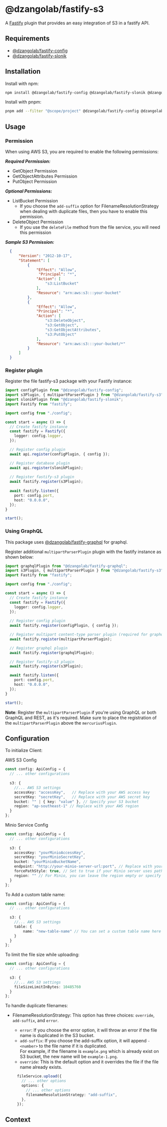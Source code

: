 # @dzangolab/fastify-s3

A [Fastify](https://github.com/fastify/fastify) plugin that provides an easy integration of S3 in a fastify API.

## Requirements

* [@dzangolab/fastify-config](../config/)
* [@dzangolab/fastify-slonik](../slonik/)

## Installation

Install with npm:

```bash
npm install @dzangolab/fastify-config @dzangolab/fastify-slonik @dzangolab/fastify-s3
```

Install with pnpm:

```bash
pnpm add --filter "@scope/project" @dzangolab/fastify-config @dzangolab/fastify-slonik @dzangolab/fastify-s3
```

## Usage

### Permission

When using AWS S3, you are required to enable the following permissions:

***Required Permission:***

- GetObject Permission
- GetObjectAttributes Permission
- PutObject Permission

***Optional Permissions:***

- ListBucket Permission
  - If you choose the `add-suffix` option for FilenameResolutionStrategy when dealing with duplicate files, then you have to enable this permission.
- DeleteObject Permission
  - If you use the `deleteFile` method from the file service, you will need this permission


***Sample S3 Permission:***

```json
  {
      "Version": "2012-10-17",
      "Statement": [
          {
              "Effect": "Allow",
               "Principal": "*",
              "Action": [
                  "s3:ListBucket"
              ],
              "Resource": "arn:aws:s3:::your-bucket"
          },
          {
              "Effect": "Allow",
              "Principal": "*",
              "Action": [
                  "s3:DeleteObject",
                  "s3:GetObject",
                  "s3:GetObjectAttributes",
                  "s3:PutObject"
              ],
              "Resource": "arn:aws:s3:::your-bucket/*"
          }
      ]
  }
```

### Register plugin

Register the file fastify-s3 package with your Fastify instance:

```typescript
import configPlugin from "@dzangolab/fastify-config";
import s3Plugin, { multipartParserPlugin } from "@dzangolab/fastify-s3";
import slonikPlugin from "@dzangolab/fastify-slonik";
import Fastify from "fastify";

import config from "./config";

const start = async () => {
  // Create fastify instance
  const fastify = Fastify({
    logger: config.logger,
  });

  // Register config plugin
  await api.register(configPlugin, { config });

  // Register database plugin
  await api.register(slonikPlugin);
  
  // Register fastify-s3 plugin
  await fastify.register(s3Plugin);
  
  await fastify.listen({
    port: config.port,
    host: "0.0.0.0",
  });
}

start();
```

### Using GraphQL

This package uses [@dzangolab/fastify-graphql](../graphql/) for graphql.

Register additional `multipartParserPlugin` plugin with the fastify instance as shown below:

```typescript
import graphqlPlugin from "@dzangolab/fastify-graphql";
import s3Plugin, { multipartParserPlugin } from "@dzangolab/fastify-s3";
import Fastify from "fastify";

import config from "./config";

const start = async () => {
  // Create fastify instance
  const fastify = Fastify({
    logger: config.logger,
  });
  
  // Register config plugin
  await fastify.register(configPlugin, { config });

  // Register multipart content-type parser plugin (required for graphql file upload or if using both graphql and rest file upload)
  await fastify.register(multipartParserPlugin);

  // Register graphql plugin
  await fastify.register(graphqlPlugin);

  // Register fastify-s3 plugin
  await fastify.register(s3Plugin);

  await fastify.listen({
    port: config.port,
    host: "0.0.0.0",
  });
}

start();
```

**Note**: Register the `multipartParserPlugin` if you're using GraphQL or both GraphQL and REST, as it's required. Make sure to place the registration of the `multipartParserPlugin` above the `mercuriusPlugin`.

## Configuration

To initialize Client:

AWS S3 Config

```typescript
const config: ApiConfig = {
  // ... other configurations
  
  s3: {
    //... AWS S3 settings
    accessKey: "accessKey",   // Replace with your AWS access key
    secretKey: "secretKey",   // Replace with your AWS secret key
    bucket: "" | { key: "value" }, // Specify your S3 bucket
    region: "ap-southeast-1" // Replace with your AWS region
  }
};
```

Minio Service Config

```typescript
const config: ApiConfig = {
  // ... other configurations
  
  s3: {
    accessKey: "yourMinioAccessKey",
    secretKey: "yourMinioSecretKey",
    bucket: "yourMinioBucketName",
    endpoint: "http://your-minio-server-url:port", // Replace with your Minio server URL
    forcePathStyle: true, // Set to true if your Minio server uses path-style URLs
    region: "" // For Minio, you can leave the region empty or specify it based on your setup
  }
};

```

To Add a custom table name:

```typescript
const config: ApiConfig = {
  // ... other configurations
  
  s3: {
    //... AWS S3 settings
    table: {
        name: "new-table-name" // You can set a custom table name here (default: "files")
    }
  }
};

```

To limit the file size while uploading:

```typescript
const config: ApiConfig = {
  // ... other configurations
  
  s3: {
    //... AWS S3 settings
    fileSizeLimitInBytes: 10485760
  }
};

```

To handle duplicate filenames:

- FilenameResolutionStrategy: This option has three choices: `override`, `add-suffix`, and `error`.
  - `error`: If you choose the error option, it will throw an error if the file name is duplicated in the S3 bucket.
  - `add-suffix`: If you choose the add-suffix option, it will append `-<number>` to the file name if it is duplicated.<br>For example, if the filename is `example.png` which is already exist on S3 bucket, the new name will be `example-1.png`.
  - `override`: This is the default option and it overrides the file if the file name already exists.

  ```typescript
    fileService.upload({
      // ... other options
      options: {
        // ... other options
        filenameResolutionStrategy: "add-suffix",
      },
    });
  ```

## Context
